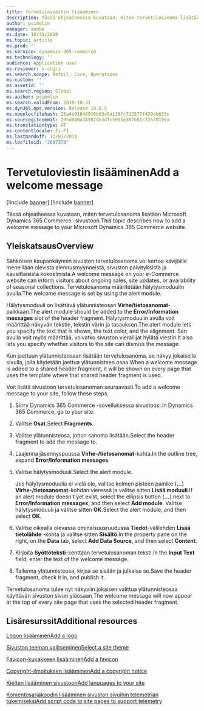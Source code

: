 ```yaml
---
title: Tervetuloviestin lisääminen
description: Tässä ohjeaiheessa kuvataan, miten tervetulosanoma lisätään Microsoft Dynamics 365 Commerce -sivustoon.
author: psimolin
manager: annbe
ms.date: 10/31/2019
ms.topic: article
ms.prod: ''
ms.service: dynamics-365-commerce
ms.technology: ''
audience: Application user
ms.reviewer: v-chgri
ms.search.scope: Retail, Core, Operations
ms.custom: ''
ms.assetid: ''
ms.search.region: Global
ms.author: psimolin
ms.search.validFrom: 2019-10-31
ms.dyn365.ops.version: Release 10.0.5
ms.openlocfilehash: 25a4e91646916b03c8a138fc713577f429ab633c
ms.sourcegitcommit: 295d940a345879b3dfc5991e387b91c7257019ea
ms.translationtype: HT
ms.contentlocale: fi-FI
ms.lasthandoff: 11/01/2019
ms.locfileid: "2697379"
---
```

# <a name="add-a-welcome-message"></a><span data-ttu-id="dc527-103">Tervetuloviestin lisääminen</span><span class="sxs-lookup"><span data-stu-id="dc527-103">Add a welcome message</span></span>

[!include [banner](includes/preview-banner.md)]
[!include [banner](includes/banner.md)]

<span data-ttu-id="dc527-104">Tässä ohjeaiheessa kuvataan, miten tervetulosanoma lisätään Microsoft Dynamics 365 Commerce -sivustoon.</span><span class="sxs-lookup"><span data-stu-id="dc527-104">This topic describes how to add a welcome message to your Microsoft Dynamics 365 Commerce website.</span></span>

## <a name="overview"></a><span data-ttu-id="dc527-105">Yleiskatsaus</span><span class="sxs-lookup"><span data-stu-id="dc527-105">Overview</span></span>

<span data-ttu-id="dc527-106">Sähköisen kaupankäynnin sivuston tervetulosanoma voi kertoa kävijöille meneillään olevista alennusmyynneistä, sivuston päivityksistä ja kausittaisista kokoelmista.</span><span class="sxs-lookup"><span data-stu-id="dc527-106">A welcome message on your e-Commerce website can inform visitors about ongoing sales, site updates, or availability of seasonal collections.</span></span> <span data-ttu-id="dc527-107">Tervetulosanoma määritetään hälytysmoduulin avulla.</span><span class="sxs-lookup"><span data-stu-id="dc527-107">The welcome message is set by using the alert module.</span></span>

<span data-ttu-id="dc527-108">Hälytysmoduuli on lisättävä ylätunnisteosan **Virhe/tietosanomat**-paikkaan.</span><span class="sxs-lookup"><span data-stu-id="dc527-108">The alert module should be added to the **Error/Information messages** slot of the header fragment.</span></span> <span data-ttu-id="dc527-109">Hälytysmoduulin avulla voit määrittää näkyvän tekstin, tekstin värin ja tasauksen.</span><span class="sxs-lookup"><span data-stu-id="dc527-109">The alert module lets you specify the text that is shown, the text color, and the alignment.</span></span> <span data-ttu-id="dc527-110">Sen avulla voit myös määrittää, voivatko sivuston vierailijat hylätä viestin.</span><span class="sxs-lookup"><span data-stu-id="dc527-110">It also lets you specify whether visitors to the site can dismiss the message.</span></span>

<span data-ttu-id="dc527-111">Kun jaettuun ylätunnisteosaan lisätään tervetulosanoma, se näkyy jokaisella sivulla, jolla käytetään jaettua ylätunnisteen osaa.</span><span class="sxs-lookup"><span data-stu-id="dc527-111">When a welcome message is added to a shared header fragment, it will be shown on every page that uses the template where that shared header fragment is used.</span></span>

<span data-ttu-id="dc527-112">Voit lisätä sivustoon tervetulosanoman seuraavasti.</span><span class="sxs-lookup"><span data-stu-id="dc527-112">To add a welcome message to your site, follow these steps.</span></span>

1. <span data-ttu-id="dc527-113">Siirry Dynamics 365 Commerce -sovelluksessa sivustoosi.</span><span class="sxs-lookup"><span data-stu-id="dc527-113">In Dynamics 365 Commerce, go to your site.</span></span>
1. <span data-ttu-id="dc527-114">Valitse **Osat**.</span><span class="sxs-lookup"><span data-stu-id="dc527-114">Select **Fragments**.</span></span>
1. <span data-ttu-id="dc527-115">Valitse ylätunnisteosa, johon sanoma lisätään.</span><span class="sxs-lookup"><span data-stu-id="dc527-115">Select the header fragment to add the message to.</span></span>
1. <span data-ttu-id="dc527-116">Laajenna jäsennyspuussa **Virhe-/tietosanomat**-kohta.</span><span class="sxs-lookup"><span data-stu-id="dc527-116">In the outline tree, expand **Error/Information messages**.</span></span>
1. <span data-ttu-id="dc527-117">Valitse hälytysmoduuli.</span><span class="sxs-lookup"><span data-stu-id="dc527-117">Select the alert module.</span></span>

    <span data-ttu-id="dc527-118">Jos hälytysmoduulia ei vielä ole, valitse kolmen pisteen painike (**...**) **Virhe-/tietosanomat**-kohdan vieressä ja valitse sitten **Lisää moduuli**.</span><span class="sxs-lookup"><span data-stu-id="dc527-118">If an alert module doesn't yet exist, select the ellipsis button (**...**) next to **Error/Information messages**, and then select **Add module**.</span></span> <span data-ttu-id="dc527-119">Valitse hälytysmoduuli ja valitse sitten **OK**.</span><span class="sxs-lookup"><span data-stu-id="dc527-119">Select the alert module, and then select **OK**.</span></span>

1. <span data-ttu-id="dc527-120">Valitse oikealla olevassa ominaisuusruudussa **Tiedot**-välilehden **Lisää tietolähde** -kohta ja valitse sitten **Sisältö**.</span><span class="sxs-lookup"><span data-stu-id="dc527-120">In the property pane on the right, on the **Data** tab, select **Add Data Source**, and then select **Content**.</span></span>
1. <span data-ttu-id="dc527-121">Kirjoita **Syöttöteksti**-kenttään tervetulosanoman teksti.</span><span class="sxs-lookup"><span data-stu-id="dc527-121">In the **Input Text** field, enter the text of the welcome message.</span></span>
1. <span data-ttu-id="dc527-122">Tallenna ylätunnisteosa, kirjaa se sisään ja julkaise se.</span><span class="sxs-lookup"><span data-stu-id="dc527-122">Save the header fragment, check it in, and publish it.</span></span>

<span data-ttu-id="dc527-123">Tervetulosanoma tulee nyt näkyviin jokaisen valittua ylätunnisteosaa käyttävän sivuston sivun yläosaan.</span><span class="sxs-lookup"><span data-stu-id="dc527-123">The welcome message will now appear at the top of every site page that uses the selected header fragment.</span></span>

## <a name="additional-resources"></a><span data-ttu-id="dc527-124">Lisäresurssit</span><span class="sxs-lookup"><span data-stu-id="dc527-124">Additional resources</span></span>

[<span data-ttu-id="dc527-125">Logon lisääminen</span><span class="sxs-lookup"><span data-stu-id="dc527-125">Add a logo</span></span>](add-logo.md)

[<span data-ttu-id="dc527-126">Sivuston teeman valitseminen</span><span class="sxs-lookup"><span data-stu-id="dc527-126">Select a site theme</span></span>](select-site-theme.md)

[<span data-ttu-id="dc527-127">Favicon-kuvakkeen lisääminen</span><span class="sxs-lookup"><span data-stu-id="dc527-127">Add a favicon</span></span>](add-favicon.md)

[<span data-ttu-id="dc527-128">Copyright-ilmoituksen lisääminen</span><span class="sxs-lookup"><span data-stu-id="dc527-128">Add a copyright notice</span></span>](add-copyright-notice.md)

[<span data-ttu-id="dc527-129">Kielten lisääminen sivustoon</span><span class="sxs-lookup"><span data-stu-id="dc527-129">Add languages to your site</span></span>](add-languages-to-site.md)

[<span data-ttu-id="dc527-130">Komentosarjakoodin lisääminen sivuston sivuihin telemetrian tukemiseksi</span><span class="sxs-lookup"><span data-stu-id="dc527-130">Add script code to site pages to support telemetry</span></span>](add-telemetry.md)

